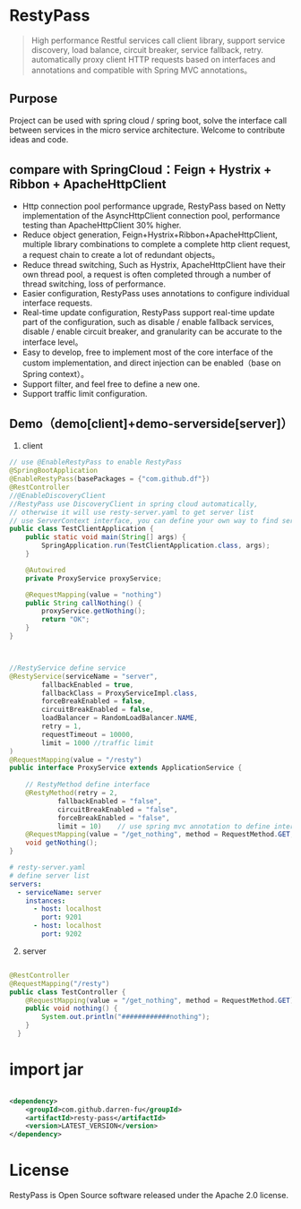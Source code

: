 # RestyPass
>High performance Restful services call client library, support service discovery, load balance, circuit breaker, service fallback, retry. 
automatically proxy client HTTP requests based on interfaces and annotations and compatible with Spring MVC annotations。

## Purpose 

Project can be used with spring cloud / spring boot, solve the interface call between services in the micro service architecture.
Welcome to contribute ideas and code. 

## compare with SpringCloud：Feign + Hystrix + Ribbon + ApacheHttpClient
- Http connection pool performance upgrade, RestyPass based on Netty implementation of the AsyncHttpClient connection pool, performance testing than ApacheHttpClient 30% higher.
- Reduce object generation, Feign+Hystrix+Ribbon+ApacheHttpClient, multiple library combinations to complete a complete http client request, a request chain to create a lot of redundant objects。
- Reduce thread switching, Such as Hystrix, ApacheHttpClient have their own thread pool, a request is often completed through a number of thread switching, loss of performance.
- Easier configuration, RestyPass uses annotations to configure individual interface requests.
- Real-time update configuration, RestyPass support real-time update part of the configuration, such as  disable / enable fallback services, disable / enable circuit breaker, and granularity can be accurate to the interface level。
- Easy to develop, free to implement most of the core interface of the custom implementation, and direct injection can be enabled（base on Spring context）。 
- Support filter, and feel free to define a new one. 
- Support traffic limit configuration.
## Demo（demo[client]+demo-serverside[server]） 

1. client 

```java
// use @EnableRestyPass to enable RestyPass
@SpringBootApplication
@EnableRestyPass(basePackages = {"com.github.df"})
@RestController
//@EnableDiscoveryClient
//RestyPass use DiscoveryClient in spring cloud automatically,
// otherwise it will use resty-server.yaml to get server list
// use ServerContext interface, you can define your own way to find server, just inject it as a normal bean will be fine. 
public class TestClientApplication {
    public static void main(String[] args) {
        SpringApplication.run(TestClientApplication.class, args);
    }

    @Autowired
    private ProxyService proxyService;

    @RequestMapping(value = "nothing")
    public String callNothing() {
        proxyService.getNothing();
        return "OK";
    }
}



//RestyService define service
@RestyService(serviceName = "server",
        fallbackEnabled = true,
        fallbackClass = ProxyServiceImpl.class,
        forceBreakEnabled = false,
        circuitBreakEnabled = false,
        loadBalancer = RandomLoadBalancer.NAME,
        retry = 1,
        requestTimeout = 10000,
        limit = 1000 //traffic limit
)
@RequestMapping(value = "/resty")
public interface ProxyService extends ApplicationService {
    
    // RestyMethod define interface
    @RestyMethod(retry = 2,
            fallbackEnabled = "false",
            circuitBreakEnabled = "false",
            forceBreakEnabled = "false",
            limit = 10)    // use spring mvc annotation to define interface's details
    @RequestMapping(value = "/get_nothing", method = RequestMethod.GET, headers = "Client=RestyProxy", params = "Param1=val1")
    void getNothing();
}

```

```yaml
# resty-server.yaml
# define server list
servers:
  - serviceName: server
    instances:
      - host: localhost
        port: 9201
      - host: localhost
        port: 9202
```
2. server 

```java 

@RestController
@RequestMapping("/resty")
public class TestController {
    @RequestMapping(value = "/get_nothing", method = RequestMethod.GET)
    public void nothing() {
        System.out.println("############nothing");
    }
  }
```

# import jar 

```xml 

<dependency>
    <groupId>com.github.darren-fu</groupId>
    <artifactId>resty-pass</artifactId>
    <version>LATEST_VERSION</version>
</dependency>
``` 


# License

RestyPass is Open Source software released under the Apache 2.0 license.